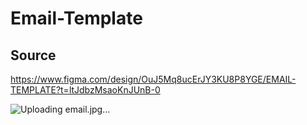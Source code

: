 # Email-Template

## Source

https://www.figma.com/design/OuJ5Mq8ucErJY3KU8P8YGE/EMAIL-TEMPLATE?t=ltJdbzMsaoKnJUnB-0

![Uploading email.jpg…]()

